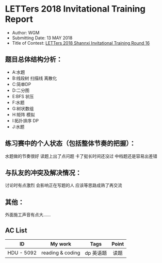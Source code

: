 # LETTers 2018 Invitational Training Report

- Author: WGM
- Submitting Date: 13 MAY 2018
- Title of Contest: [LETTers 2018 Shannxi Invitational Training Round 16](https://vjudge.net/contest/228885)

## 题目总体结构分析：

- A:水题
- B:线段树 扫描线 离散化
- C:简单DP
- D:二分图
- E:BFS 状压
- F:水题
- G:树状数组
- H:矩阵 模拟
- I:拓扑排序 DP
- J:水题

## 练习赛中的个人状态（包括整体节奏的把握）：

水题做的节奏很好
读题上出了点问题 卡了挺长时间还没过
中档题还是容易出差错

## 与队友的冲突及解决情况：

讨论时有点激烈 会影响正在写题的人
应该等思路成熟了再交流

## 其他：

外面施工声音有点大……

## AC List

| ID | My work | Tags | Point | 
| :-: | :-: | :-: | :-: | 
| HDU - 5092|reading & coding| dp 英语题 | 读题 |

